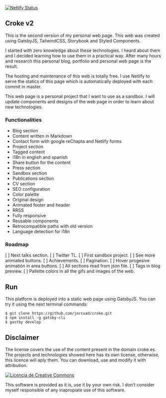 [![Netlify Status](https://api.netlify.com/api/v1/badges/d32e52c1-8fc1-4ea2-a3de-d567bb373a4e/deploy-status)](https://app.netlify.com/sites/pensive-beaver-bc357a/deploys)

## Croke v2
This is the second version of my personal web page. This web was created using GatsbyJS, TailwindCSS, Storybook and Styled Components.

I started with zero knowledge about these technologies. I heard about them and I decided learning how to use them in a practical way. After many hours and research this personal blog, portfolio and personal web page is the result.

The hosting and maintenance of this web is totally free. I use Netlify to serve the statics of this page which is automatically deployed with each commit in master.

This web page is a personal project that I want to use as a sandbox. I will update components and designs of the web page in order to learn about new technologies.

### Functionalities

- Blog section
- Content written in Markdown
- Contact form with google reChapta and Netlify forms
- Project section
- Tagged content
- i18n in english and spanish
- Share button for the content
- Press section
- Sandbox section
- Publications section
- CV section
- SEO configuration
- Color palette
- Original design
- Animated footer and header
- RRSS
- Fully responsive
- Reusable components
- Retrocompatible paths with old version
- Language detection for i18n

### Roadmap

[ ] Next talks section.
[ ] Twitter TL.
[ ] First sandbox project.
[ ] See more animated buttons.
[ ] Achievements.
[ ] Pagination.
[ ] Hover progesive animatión in area buttons.
[ ] All sections read from json file.
[ ] Tags in blog preview.
[ ] Pallette colors in all the gifs and images of the web.

## Run
This platform is deployed into a static web page using GatsbyJS. You can try it using the next terminal commands:

```
$ git clone https://github.com/jorcuad/croke.git
$ npm install -g gatsby-cli
$ gastby develop
```

## Disclaimer
The license covers the use of the content present in the domain croke.es. The projects and technologies showed here has its own license, otherwise, this licence will aply them. You can download, use and modify it with attribution.

<a rel="license" href="http://creativecommons.org/licenses/by-nc-sa/4.0/">
  <img alt="Licencia de Creative Commons" src="https://i.creativecommons.org/l/by-nc-sa/4.0/88x31.png" />
</a>

This software is provided as it is, use it by your own risk. I don't consider myself responsible of any inapropiate use of this software.
  
